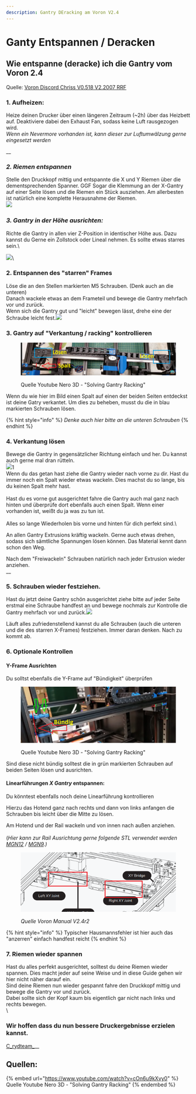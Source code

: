 ```yaml
---
description: Gantry DEracking am Voron V2.4
---
```


# Ganty Entspannen / Deracken

## Wie entspanne (deracke) ich die Gantry vom Voron 2.4

Quelle: [Voron Discord Chriss V0.518 V2.2007 RRF](https://discord.com/channels/460117602945990666/460819549202284553/898503103182155776)

### 1. Aufheizen:

Heize deinen Drucker über einen längeren Zeitraum (\~2h) über das Heizbett auf. Deaktiviere dabei den Exhaust Fan, sodass keine Luft rausgezogen wird.\
_Wenn ein Nevermore vorhanden ist, kann dieser zur Luftumwälzung gerne eingesetzt werden_

__

### _2. Riemen entspannen_

Stelle den Druckkopf mittig und entspannte die X und Y Riemen über die dementsprechenden Spanner. GGF Sogar die Klemmung an der X-Gantry auf einer Seite lösen und die Riemen ein Stück ausziehen. Am allerbesten ist natürlich eine komplette Herausnahme der Riemen.\
![](../../../../../.gitbook/assets/riemen\_enstpannen.PNG)



### _3. Gantry in der Höhe ausrichten:_

Richte die Gantry in allen vier Z-Position in identischer Höhe aus. Dazu kannst du Gerne ein Zollstock oder Lineal nehmen. Es sollte etwas starres sein.\


![](../../../../../.gitbook/assets/Gantry\_hoehe.PNG)\


### 2. Entspannen des "starren" Frames

Löse die an den Stellen markierten M5 Schrauben. (Denk auch an die unteren)\
Danach wackele etwas an dem Frameteil und bewege die Gantry mehrfach vor und zurück.\
Wenn sich die Gantry gut und "leicht" bewegen lässt, drehe eine der Schraube leicht fest.![](../../../../../.gitbook/assets/hintere\_x\_loesen.PNG)

### 3. Gantry auf "Verkantung / racking" kontrollieren

<figure><img src="../../../../../.gitbook/assets/Gantry_verkantet.PNG" alt=""><figcaption><p>Quelle Youtube Nero 3D - "Solving Gantry Racking"</p></figcaption></figure>

Wenn du wie hier im Bild einen Spalt auf einen der beiden Seiten entdeckst ist deine Gatry verkantet. Um dies zu beheben, musst du die in blau markierten Schrauben lösen.&#x20;

{% hint style="info" %}
_Denke auch hier bitte an die unteren Schrauben_&#x20;
{% endhint %}

### 4. Verkantung lösen

Bewege die Gantry in gegensätzlicher Richtung einfach und her. Du kannst auch gerne mal dran rütteln.\
&#x20;![](../../../../../.gitbook/assets/derack\_g.PNG)1\
Wenn du das getan hast ziehe die Gantry wieder nach vorne zu dir. Hast du immer noch ein Spalt wieder etwas wackeln. Dies machst du so lange, bis du keinen Spalt mehr hast.\
\
Hast du es vorne gut ausgerichtet fahre die Gantry auch mal ganz nach hinten und überprüfe dort ebenfalls auch einen Spalt. Wenn einer vorhanden ist, weißt du ja was zu tun ist. \
\
Alles so lange Wiederholen bis vorne und hinten für dich perfekt sind.\


An allen Gantry Extrusions kräftig wackeln. Gerne auch etwas drehen, sodass sich sämtliche Spannungen lösen können. Das Material kennt dann schon den Weg.&#x20;

Nach dem "Freiwackeln" Schrauben natürlich nach jeder Extrusion wieder anziehen. \
__

### 5. Schrauben wieder festziehen.

Hast du jetzt deine Gantry schön ausgerichtet ziehe bitte auf jeder Seite erstmal eine Schraube handfest an und bewege nochmals zur Kontrolle die Gantry mehrfach vor und zurück.![](../../../../../.gitbook/assets/gantry\_schrauben\_anziehen.PNG)

Läuft alles zufriedenstellend kannst du alle Schrauben (auch die unteren und die des starren X-Frames) festziehen. Immer daran denken. Nach zu kommt ab.



### 6. Optionale Kontrollen

#### Y-Frame Ausrichten

Du solltst ebenfalls die Y-Frame auf "Bündigkeit" überprüfen



<figure><img src="../../../../../.gitbook/assets/racking_hintere_achse.PNG" alt=""><figcaption><p>Quelle Youtube Nero 3D - "Solving Gantry Racking"</p></figcaption></figure>

Sind diese nicht bündig solltest die in grün markierten Schrauben auf beiden Seiten lösen und ausrichten.



#### Linearführungen _X Gantry_ entspannen:

Du könntest ebenfalls noch deine Linearführung kontrollieren

Hierzu das Hotend ganz nach rechts und dann von links anfangen die Schrauben bis leicht über die Mitte zu lösen.&#x20;

Am Hotend und der Rail wackeln und von innen nach außen anziehen. \
\
(_Hier kann zur Rail Ausrichtung gerne folgende STL verwendet werden_ [_MGN12_](https://github.com/VoronDesign/Voron-2/blob/Voron2.4/STLs/Tools/MGN12\_rail\_guide\_x2.stl) _/_ [_MGN9_](https://github.com/VoronDesign/Voron-2/blob/Voron2.4/STLs/Tools/MGN9\_rail\_guide\_x2.stl)_.)_

<figure><img src="../../../../../.gitbook/assets/X_Rail_V2.4.PNG" alt=""><figcaption><p><em>Quelle Voron Manual V2.4r2</em></p></figcaption></figure>

{% hint style="info" %}
Typischer Hausmannsfehler ist hier auch das "anzerren" einfach handfest reicht
{% endhint %}



### 7. Riemen wieder spannen

Hast du alles perfekt ausgerichtet, solltest du deine Riemen wieder spannen. Dies macht jeder auf seine Weise und in diese Guide gehen wir hier nicht näher darauf ein. \
Sind deine Riemen nun wieder gespannt fahre den Druckkopf mittig und bewege die Gantry vor und zurück.\
Dabei sollte sich der Kopf kaum bis eigentlich gar nicht nach links und rechts bewegen.\
\


### Wir hoffen dass du nun bessere Druckergebnisse erzielen kannst.

[C_rydteam_](https://www.youtube.com/c/Crydteam)__

## Quellen:

{% embed url="https://www.youtube.com/watch?v=cOn6u9kXvy0" %}
Quelle Youtube Nero 3D - "Solving Gantry Racking"
{% endembed %}
